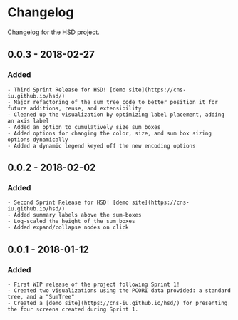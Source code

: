 # Changelog

Changelog for the HSD project.

## 0.0.3 - 2018-02-27
### Added
    - Third Sprint Release for HSD! [demo site](https://cns-iu.github.io/hsd/)
    - Major refactoring of the sum tree code to better position it for future additions, reuse, and extensibility
    - Cleaned up the visualization by optimizing label placement, adding an axis label
    - Added an option to cumulatively size sum boxes
    - Added options for changing the color, size, and sum box sizing options dynamically
    - Added a dynamic legend keyed off the new encoding options

## 0.0.2 - 2018-02-02
### Added
    - Second Sprint Release for HSD! [demo site](https://cns-iu.github.io/hsd/)
    - Added summary labels above the sum-boxes
    - Log-scaled the height of the sum boxes
    - Added expand/collapse nodes on click

## 0.0.1 - 2018-01-12
### Added
    - First WIP release of the project following Sprint 1!
    - Created two visualizations using the PCORI data provided: a standard tree, and a "SumTree"
    - Created a [demo site](https://cns-iu.github.io/hsd/) for presenting the four screens created during Sprint 1.
